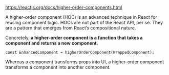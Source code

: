 https://reactjs.org/docs/higher-order-components.html

A higher-order component (HOC) is an advanced technique in React for reusing component logic. HOCs are not part of the React API, per se. They are a pattern that emerges from React’s compositional nature.

Concretely, **a higher-order component is a function that takes a component and returns a new component.**

```
const EnhancedComponent = higherOrderComponent(WrappedComponent);
```

Whereas a component transforms props into UI, a higher-order component transforms a component into another component.

